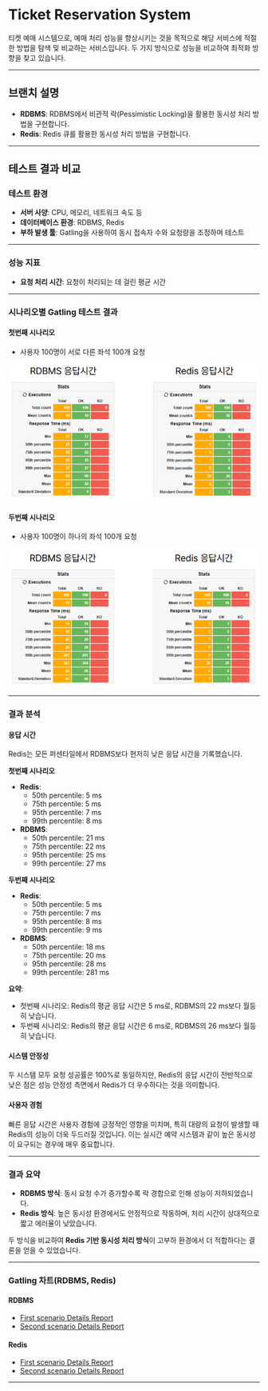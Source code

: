 # Ticket Reservation System

티켓 예매 시스템으로, 예매 처리 성능을 향상시키는 것을 목적으로 해당 서비스에 적절한 방법을 탐색 및 비교하는 서비스입니다. 두 가지 방식으로 성능을 비교하여 최적화 방향을 찾고 있습니다.

---

## 브랜치 설명

- **RDBMS**: RDBMS에서 비관적 락(Pessimistic Locking)을 활용한 동시성 처리 방법을 구현합니다.
- **Redis**: Redis 큐를 활용한 동시성 처리 방법을 구현합니다.

---

## 테스트 결과 비교

### 테스트 환경

- **서버 사양**: CPU, 메모리, 네트워크 속도 등
- **데이터베이스 환경**: RDBMS, Redis
- **부하 발생 툴**: Gatling을 사용하여 동시 접속자 수와 요청량을 조정하며 테스트

---

### 성능 지표

- **요청 처리 시간**: 요청이 처리되는 데 걸린 평균 시간

---

### 시나리오별 Gatling 테스트 결과

#### 첫번째 시나리오
- 사용자 100명이 서로 다른 좌석 100개 요청
<div align="center">
    <img src="./images/first_comparison.png" alt="Gatling 테스트 response time 비교">
</div>

#### 두번째 시나리오
- 사용자 100명이 하나의 좌석 100개 요청
<div align="center">
    <img src="./images/second_comparison.png" alt="Gatling 테스트 response time 비교">
</div>

---

### 결과 분석

#### 응답 시간

Redis는 모든 퍼센타일에서 RDBMS보다 현저히 낮은 응답 시간을 기록했습니다.

**첫번째 시나리오**
- **Redis**:
  - 50th percentile: 5 ms
  - 75th percentile: 5 ms
  - 95th percentile: 7 ms
  - 99th percentile: 8 ms
- **RDBMS**:
  - 50th percentile: 21 ms
  - 75th percentile: 22 ms
  - 95th percentile: 25 ms
  - 99th percentile: 27 ms

**두번째 시나리오**
- **Redis**:
  - 50th percentile: 5 ms
  - 75th percentile: 7 ms
  - 95th percentile: 8 ms
  - 99th percentile: 9 ms
- **RDBMS**:
  - 50th percentile: 18 ms
  - 75th percentile: 20 ms
  - 95th percentile: 28 ms
  - 99th percentile: 281 ms

**요약**:
- 첫번째 시나리오: Redis의 평균 응답 시간은 5 ms로, RDBMS의 22 ms보다 월등히 낮습니다.
- 두번째 시나리오: Redis의 평균 응답 시간은 6 ms로, RDBMS의 26 ms보다 월등히 낮습니다.

#### 시스템 안정성

두 시스템 모두 요청 성공률은 100%로 동일하지만, Redis의 응답 시간이 전반적으로 낮은 점은 성능 안정성 측면에서 Redis가 더 우수하다는 것을 의미합니다.

#### 사용자 경험

빠른 응답 시간은 사용자 경험에 긍정적인 영향을 미치며, 특히 대량의 요청이 발생할 때 Redis의 성능이 더욱 두드러질 것입니다. 이는 실시간 예약 시스템과 같이 높은 동시성이 요구되는 경우에 매우 중요합니다.

---

### 결과 요약
- **RDBMS 방식**: 동시 요청 수가 증가할수록 락 경합으로 인해 성능이 저하되었습니다.
- **Redis 방식**: 높은 동시성 환경에서도 안정적으로 작동하며, 처리 시간이 상대적으로 짧고 에러율이 낮았습니다.

두 방식을 비교하여 **Redis 기반 동시성 처리 방식**이 고부하 환경에서 더 적합하다는 결론을 얻을 수 있었습니다.

---

### Gatling 차트(RDBMS, Redis)

#### RDBMS
- [First scenario Details Report](./images/rdbms_simulation_test1_details.pdf)
- [Second scenario Details Report](./images/rdbms_simulation_test2_details.pdf)
  
#### Redis
- [First scenario Details Report](./images/redis_simulation_test1_details.pdf)
- [Second scenario Details Report](./images/redis_simulation_test2_details.pdf)

---